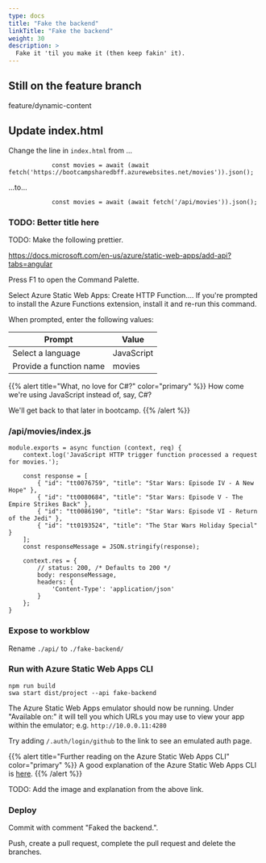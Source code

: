 ```yaml
---
type: docs
title: "Fake the backend"
linkTitle: "Fake the backend"
weight: 30
description: >
  Fake it 'til you make it (then keep fakin' it).
---
```


## Still on the feature branch

feature/dynamic-content

## Update index.html

Change the line in `index.html` from ...
~~~
            const movies = await (await fetch('https://bootcampsharedbff.azurewebsites.net/movies')).json();
~~~
...to...
~~~
            const movies = await (await fetch('/api/movies')).json();
~~~

### TODO: Better title here

TODO: Make the following prettier.

https://docs.microsoft.com/en-us/azure/static-web-apps/add-api?tabs=angular

Press F1 to open the Command Palette.

Select Azure Static Web Apps: Create HTTP Function.... If you're prompted to install the Azure Functions extension, install it and re-run this command.

When prompted, enter the following values:

| Prompt  | Value
|---|---
| Select a language | JavaScript
| Provide a function name | movies

{{% alert title="What, no love for C#?" color="primary" %}}
How come we're using JavaScript instead of, say, C#?

We'll get back to that later in bootcamp.
{{% /alert %}}

### /api/movies/index.js

~~~
module.exports = async function (context, req) {
    context.log('JavaScript HTTP trigger function processed a request for movies.');

    const response = [
        { "id": "tt0076759", "title": "Star Wars: Episode IV - A New Hope" },
        { "id": "tt0080684", "title": "Star Wars: Episode V - The Empire Strikes Back" },
        { "id": "tt0086190", "title": "Star Wars: Episode VI - Return of the Jedi" },
        { "id": "tt0193524", "title": "The Star Wars Holiday Special" }
    ];
    const responseMessage = JSON.stringify(response);

    context.res = {
        // status: 200, /* Defaults to 200 */
        body: responseMessage,
        headers: {
            'Content-Type': 'application/json'
        }
    };
}
~~~

### Expose to workblow

Rename `./api/` to `./fake-backend/`

### Run with Azure Static Web Apps CLI

~~~
npm run build
swa start dist/project --api fake-backend
~~~

The Azure Static Web Apps emulator should now be running. Under "Available on:" it will
tell you which URLs you may use to view your app within the emulator; e.g. `http://10.0.0.11:4280`

Try adding `/.auth/login/github` to the link to see an emulated auth page.

{{% alert title="Further reading on the Azure Static Web Apps CLI" color="primary" %}}
A good explanation of the Azure Static Web Apps CLI is
[here](https://docs.microsoft.com/en-us/azure/static-web-apps/local-development#how-it-works).
{{% /alert %}}

TODO: Add the image and explanation from the above link.

### Deploy

Commit with comment "Faked the backend.".

Push, create a pull request, complete the pull request and delete the branches.
